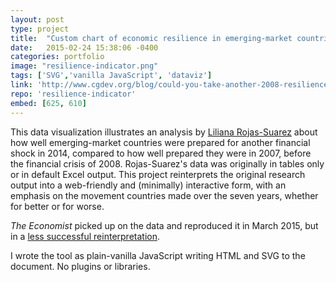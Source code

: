 ```yaml
---
layout: post
type: project
title:  "Custom chart of economic resilience in emerging-market countries"
date:   2015-02-24 15:38:06 -0400
categories: portfolio
image: "resilience-indicator.png"
tags: ['SVG','vanilla JavaScript', 'dataviz']
link: 'http://www.cgdev.org/blog/could-you-take-another-2008-resilience-test-emerging-economies'
repo: 'resilience-indicator'
embed: [625, 610]
---
```


This data visualization illustrates an analysis by [Liliana Rojas-Suarez](http://www.cgdev.org/expert/liliana-rojas-suarez) about how well emerging-market countries were prepared for another financial shock in 2014, compared to how well prepared they were in 2007, before the financial crisis of 2008. Rojas-Suarez's data was originally in tables only or in default Excel output. This project reinterprets the original research output into a web-friendly and (minimally) interactive form, with an emphasis on the movement countries made over the seven years, whether for better or for worse.

*The Economist* picked up on the data and reproduced it in March 2015, but in a [less successful reinterpretation](http://www.economist.com/blogs/freeexchange/2015/03/emerging-markets).

I wrote the tool as plain-vanilla JavaScript writing HTML and SVG to the document. No plugins or libraries.